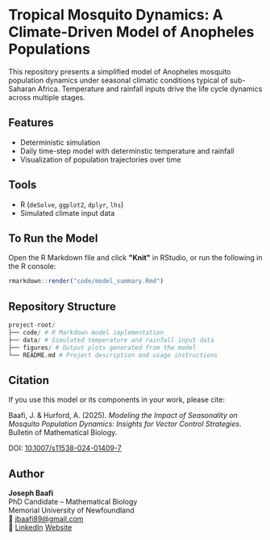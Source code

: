 # Tropical Mosquito Dynamics: A Climate-Driven Model of Anopheles Populations

This repository presents a simplified model of Anopheles mosquito population dynamics under seasonal climatic conditions typical of sub-Saharan Africa. Temperature and rainfall inputs drive the life cycle dynamics across multiple stages.

## Features
- Deterministic simulation
- Daily time-step model with determinstic temperature and rainfall
- Visualization of population trajectories over time

## Tools
- R (`deSolve`, `ggplot2`, `dplyr`, `lhs`)
- Simulated climate input data

## To Run the Model

Open the R Markdown file and click **"Knit"** in RStudio, or run the following in the R console:

```r
rmarkdown::render("code/model_summary.Rmd")
```

## Repository Structure

```r
project-root/
├── code/ # R Markdown model implementation
├── data/ # Simulated temperature and rainfall input data
├── figures/ # Output plots generated from the model
└── README.md # Project description and usage instructions
```

## Citation

If you use this model or its components in your work, please cite:

Baafi, J. & Hurford, A. (2025). *Modeling the Impact of Seasonality on Mosquito Population Dynamics: Insights for Vector Control Strategies*. Bulletin of Mathematical Biology.

DOI: [10.1007/s11538-024-01409-7](https://doi.org/10.1007/s11538-024-01409-7)

## Author

**Joseph Baafi**  
PhD Candidate – Mathematical Biology  
Memorial University of Newfoundland  
📧 jbaafi89@gmail.com  
🔗 [LinkedIn](https://www.linkedin.com/in/josephbaafi/)
[Website](https://jbaafi.github.io/joseph.baafi/)

